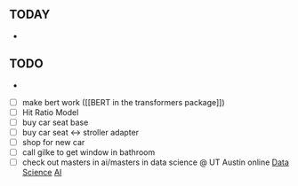 
## TODAY

-

## TODO

-

- [ ] make bert work ([[BERT in the transformers package]])
- [ ] Hit Ratio Model
- [ ] buy car seat base
- [ ] buy car seat <-> stroller adapter
- [ ] shop for new car
- [ ] call gilke to get window in bathroom
- [ ] check out masters in ai/masters in data science @ UT Austin online
        [Data Science](https://cdso.utexas.edu/msds)
        [AI](https://cdso.utexas.edu/msai)
